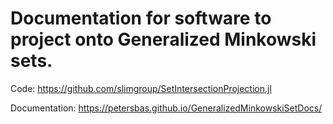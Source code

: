 # Documentation for software to project onto Generalized Minkowski sets.

Code: https://github.com/slimgroup/SetIntersectionProjection.jl

Documentation: https://petersbas.github.io/GeneralizedMinkowskiSetDocs/
